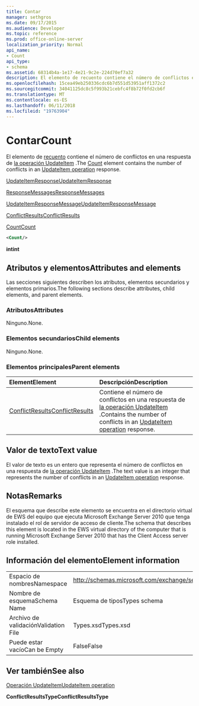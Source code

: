 ```yaml
---
title: Contar
manager: sethgros
ms.date: 09/17/2015
ms.audience: Developer
ms.topic: reference
ms.prod: office-online-server
localization_priority: Normal
api_name:
- Count
api_type:
- schema
ms.assetid: 68314b4a-1e17-4e21-9c2e-224d70ef7a32
description: El elemento de recuento contiene el número de conflictos en una respuesta de operación UpdateItem.
ms.openlocfilehash: 15cea49eb250336cdc6b7d551d53951aff1372c2
ms.sourcegitcommit: 34041125dc8c5f993b21cebfc4f8b72f0fd2cb6f
ms.translationtype: MT
ms.contentlocale: es-ES
ms.lasthandoff: 06/11/2018
ms.locfileid: "19763904"
---
```

# <a name="count"></a><span data-ttu-id="4dc00-103">Contar</span><span class="sxs-lookup"><span data-stu-id="4dc00-103">Count</span></span>

<span data-ttu-id="4dc00-104">El elemento de [recuento](count.md) contiene el número de conflictos en una respuesta de [la operación UpdateItem](updateitem-operation.md) .</span><span class="sxs-lookup"><span data-stu-id="4dc00-104">The [Count](count.md) element contains the number of conflicts in an [UpdateItem operation](updateitem-operation.md) response.</span></span> 
  
[<span data-ttu-id="4dc00-105">UpdateItemResponse</span><span class="sxs-lookup"><span data-stu-id="4dc00-105">UpdateItemResponse</span></span>](updateitemresponse.md)
  
[<span data-ttu-id="4dc00-106">ResponseMessages</span><span class="sxs-lookup"><span data-stu-id="4dc00-106">ResponseMessages</span></span>](responsemessages.md)
  
[<span data-ttu-id="4dc00-107">UpdateItemResponseMessage</span><span class="sxs-lookup"><span data-stu-id="4dc00-107">UpdateItemResponseMessage</span></span>](updateitemresponsemessage.md)
  
[<span data-ttu-id="4dc00-108">ConflictResults</span><span class="sxs-lookup"><span data-stu-id="4dc00-108">ConflictResults</span></span>](conflictresults.md)
  
[<span data-ttu-id="4dc00-109">Count</span><span class="sxs-lookup"><span data-stu-id="4dc00-109">Count</span></span>](count.md)
  
```xml
<Count/>
```

 <span data-ttu-id="4dc00-110">**int**</span><span class="sxs-lookup"><span data-stu-id="4dc00-110">**int**</span></span>
## <a name="attributes-and-elements"></a><span data-ttu-id="4dc00-111">Atributos y elementos</span><span class="sxs-lookup"><span data-stu-id="4dc00-111">Attributes and elements</span></span>

<span data-ttu-id="4dc00-112">Las secciones siguientes describen los atributos, elementos secundarios y elementos primarios.</span><span class="sxs-lookup"><span data-stu-id="4dc00-112">The following sections describe attributes, child elements, and parent elements.</span></span>
  
### <a name="attributes"></a><span data-ttu-id="4dc00-113">Atributos</span><span class="sxs-lookup"><span data-stu-id="4dc00-113">Attributes</span></span>

<span data-ttu-id="4dc00-114">Ninguno.</span><span class="sxs-lookup"><span data-stu-id="4dc00-114">None.</span></span>
  
### <a name="child-elements"></a><span data-ttu-id="4dc00-115">Elementos secundarios</span><span class="sxs-lookup"><span data-stu-id="4dc00-115">Child elements</span></span>

<span data-ttu-id="4dc00-116">Ninguno.</span><span class="sxs-lookup"><span data-stu-id="4dc00-116">None.</span></span>
  
### <a name="parent-elements"></a><span data-ttu-id="4dc00-117">Elementos principales</span><span class="sxs-lookup"><span data-stu-id="4dc00-117">Parent elements</span></span>

|<span data-ttu-id="4dc00-118">**Element**</span><span class="sxs-lookup"><span data-stu-id="4dc00-118">**Element**</span></span>|<span data-ttu-id="4dc00-119">**Descripción**</span><span class="sxs-lookup"><span data-stu-id="4dc00-119">**Description**</span></span>|
|:-----|:-----|
|[<span data-ttu-id="4dc00-120">ConflictResults</span><span class="sxs-lookup"><span data-stu-id="4dc00-120">ConflictResults</span></span>](conflictresults.md) <br/> |<span data-ttu-id="4dc00-121">Contiene el número de conflictos en una respuesta de [la operación UpdateItem](updateitem-operation.md) .</span><span class="sxs-lookup"><span data-stu-id="4dc00-121">Contains the number of conflicts in an [UpdateItem operation](updateitem-operation.md) response.</span></span>  <br/> |
   
## <a name="text-value"></a><span data-ttu-id="4dc00-122">Valor de texto</span><span class="sxs-lookup"><span data-stu-id="4dc00-122">Text value</span></span>

<span data-ttu-id="4dc00-123">El valor de texto es un entero que representa el número de conflictos en una respuesta de [la operación UpdateItem](updateitem-operation.md) .</span><span class="sxs-lookup"><span data-stu-id="4dc00-123">The text value is an integer that represents the number of conflicts in an [UpdateItem operation](updateitem-operation.md) response.</span></span> 
  
## <a name="remarks"></a><span data-ttu-id="4dc00-124">Notas</span><span class="sxs-lookup"><span data-stu-id="4dc00-124">Remarks</span></span>

<span data-ttu-id="4dc00-125">El esquema que describe este elemento se encuentra en el directorio virtual de EWS del equipo que ejecuta Microsoft Exchange Server 2010 que tenga instalado el rol de servidor de acceso de cliente.</span><span class="sxs-lookup"><span data-stu-id="4dc00-125">The schema that describes this element is located in the EWS virtual directory of the computer that is running Microsoft Exchange Server 2010 that has the Client Access server role installed.</span></span>
  
## <a name="element-information"></a><span data-ttu-id="4dc00-126">Información del elemento</span><span class="sxs-lookup"><span data-stu-id="4dc00-126">Element information</span></span>

|||
|:-----|:-----|
|<span data-ttu-id="4dc00-127">Espacio de nombres</span><span class="sxs-lookup"><span data-stu-id="4dc00-127">Namespace</span></span>  <br/> |http://schemas.microsoft.com/exchange/services/2006/types  <br/> |
|<span data-ttu-id="4dc00-128">Nombre de esquema</span><span class="sxs-lookup"><span data-stu-id="4dc00-128">Schema Name</span></span>  <br/> |<span data-ttu-id="4dc00-129">Esquema de tipos</span><span class="sxs-lookup"><span data-stu-id="4dc00-129">Types schema</span></span>  <br/> |
|<span data-ttu-id="4dc00-130">Archivo de validación</span><span class="sxs-lookup"><span data-stu-id="4dc00-130">Validation File</span></span>  <br/> |<span data-ttu-id="4dc00-131">Types.xsd</span><span class="sxs-lookup"><span data-stu-id="4dc00-131">Types.xsd</span></span>  <br/> |
|<span data-ttu-id="4dc00-132">Puede estar vacío</span><span class="sxs-lookup"><span data-stu-id="4dc00-132">Can be Empty</span></span>  <br/> |<span data-ttu-id="4dc00-133">False</span><span class="sxs-lookup"><span data-stu-id="4dc00-133">False</span></span>  <br/> |
   
## <a name="see-also"></a><span data-ttu-id="4dc00-134">Ver también</span><span class="sxs-lookup"><span data-stu-id="4dc00-134">See also</span></span>



[<span data-ttu-id="4dc00-135">Operación UpdateItem</span><span class="sxs-lookup"><span data-stu-id="4dc00-135">UpdateItem operation</span></span>](updateitem-operation.md)
  
 <span data-ttu-id="4dc00-136">**ConflictResultsType**</span><span class="sxs-lookup"><span data-stu-id="4dc00-136">**ConflictResultsType**</span></span>

